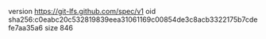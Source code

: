 version https://git-lfs.github.com/spec/v1
oid sha256:c0eabc20c532819839eea31061169c00854de3c8acb3322175b7cdefe7aa35a6
size 846
